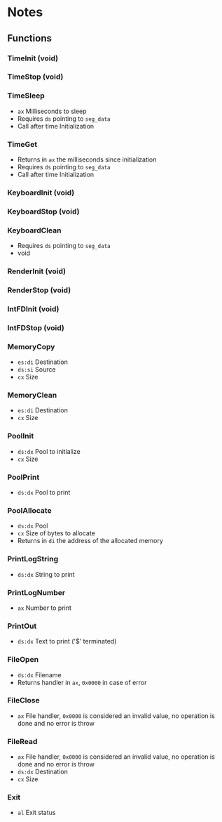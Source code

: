 
Notes
=====

Functions
---------

### TimeInit (void)

### TimeStop (void)

### TimeSleep
- `ax` Milliseconds to sleep
- Requires `ds` pointing to `seg_data`
- Call after time Initialization

### TimeGet
- Returns in `ax` the milliseconds since initialization
- Requires `ds` pointing to `seg_data`
- Call after time Initialization

### KeyboardInit (void)

### KeyboardStop (void)

### KeyboardClean
- Requires `ds` pointing to `seg_data`
- void

### RenderInit (void)

### RenderStop (void)

### IntFDInit (void)

### IntFDStop (void)

### MemoryCopy
- `es:di` Destination
- `ds:si` Source
- `cx`    Size

### MemoryClean
- `es:di` Destination
- `cx`    Size

### PoolInit
- `ds:dx` Pool to initialize
- `cx`    Size

### PoolPrint
- `ds:dx` Pool to print

### PoolAllocate
- `ds:dx` Pool
- `cx`    Size of bytes to allocate
- Returns in `di` the address of the allocated memory

### PrintLogString
- `ds:dx` String to print

### PrintLogNumber
- `ax` Number to print

### PrintOut
- `ds:dx` Text to print ('$' terminated)

### FileOpen
- `ds:dx` Filename
- Returns handler in `ax`, `0x0000` in case of error

### FileClose
- `ax` File handler, `0x0000` is considered an invalid value, no operation is done and no error is throw

### FileRead
- `ax` File handler, `0x0000` is considered an invalid value, no operation is done and no error is throw
- `ds:dx` Destination
- `cx` Size

### Exit
- `al` Exit status

